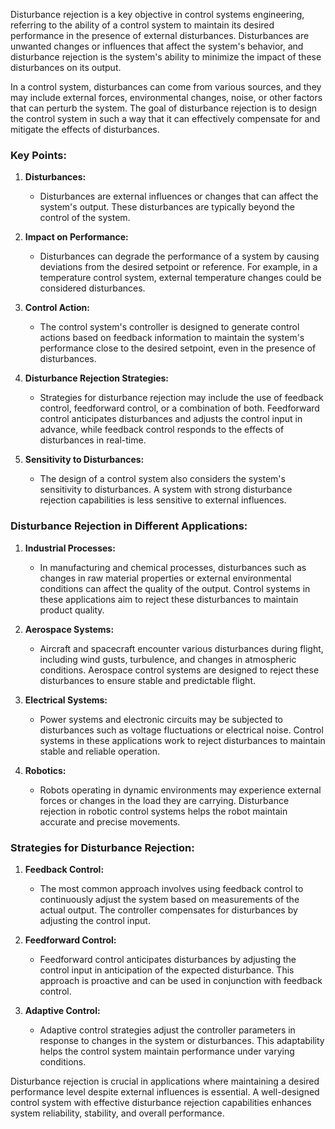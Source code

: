 Disturbance rejection is a key objective in control systems engineering, referring to the ability of a control system to maintain its desired performance in the presence of external disturbances. Disturbances are unwanted changes or influences that affect the system's behavior, and disturbance rejection is the system's ability to minimize the impact of these disturbances on its output.

In a control system, disturbances can come from various sources, and they may include external forces, environmental changes, noise, or other factors that can perturb the system. The goal of disturbance rejection is to design the control system in such a way that it can effectively compensate for and mitigate the effects of disturbances.

### Key Points:

1. **Disturbances:**
   - Disturbances are external influences or changes that can affect the system's output. These disturbances are typically beyond the control of the system.

2. **Impact on Performance:**
   - Disturbances can degrade the performance of a system by causing deviations from the desired setpoint or reference. For example, in a temperature control system, external temperature changes could be considered disturbances.

3. **Control Action:**
   - The control system's controller is designed to generate control actions based on feedback information to maintain the system's performance close to the desired setpoint, even in the presence of disturbances.

4. **Disturbance Rejection Strategies:**
   - Strategies for disturbance rejection may include the use of feedback control, feedforward control, or a combination of both. Feedforward control anticipates disturbances and adjusts the control input in advance, while feedback control responds to the effects of disturbances in real-time.

5. **Sensitivity to Disturbances:**
   - The design of a control system also considers the system's sensitivity to disturbances. A system with strong disturbance rejection capabilities is less sensitive to external influences.

### Disturbance Rejection in Different Applications:

1. **Industrial Processes:**
   - In manufacturing and chemical processes, disturbances such as changes in raw material properties or external environmental conditions can affect the quality of the output. Control systems in these applications aim to reject these disturbances to maintain product quality.

2. **Aerospace Systems:**
   - Aircraft and spacecraft encounter various disturbances during flight, including wind gusts, turbulence, and changes in atmospheric conditions. Aerospace control systems are designed to reject these disturbances to ensure stable and predictable flight.

3. **Electrical Systems:**
   - Power systems and electronic circuits may be subjected to disturbances such as voltage fluctuations or electrical noise. Control systems in these applications work to reject disturbances to maintain stable and reliable operation.

4. **Robotics:**
   - Robots operating in dynamic environments may experience external forces or changes in the load they are carrying. Disturbance rejection in robotic control systems helps the robot maintain accurate and precise movements.

### Strategies for Disturbance Rejection:

1. **Feedback Control:**
   - The most common approach involves using feedback control to continuously adjust the system based on measurements of the actual output. The controller compensates for disturbances by adjusting the control input.

2. **Feedforward Control:**
   - Feedforward control anticipates disturbances by adjusting the control input in anticipation of the expected disturbance. This approach is proactive and can be used in conjunction with feedback control.

3. **Adaptive Control:**
   - Adaptive control strategies adjust the controller parameters in response to changes in the system or disturbances. This adaptability helps the control system maintain performance under varying conditions.

Disturbance rejection is crucial in applications where maintaining a desired performance level despite external influences is essential. A well-designed control system with effective disturbance rejection capabilities enhances system reliability, stability, and overall performance.